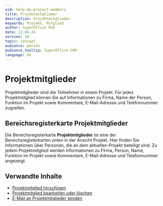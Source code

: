 ```yaml
---
uid: help-de-project-members
title: Projektmitglieder
description: Projektmitglieder
keywords: Projekt, Mitglied
author: SuperOffice RnD
date: 12.04.24
version: 10
topic: concept
audience: person
audience_tooltip: SuperOffice CRM
language: de
---
```


# Projektmitglieder

Projektmitglieder sind die Teilnehmer in einem Projekt. Für jedes Projektmitglied können Sie auf Informationen zu Firma, Name der Person, Funktion im Projekt sowie Kommentare, E-Mail-Adresse und Telefonnummer zugreifen.

## Bereichsregisterkarte Projektmitglieder

Die Bereichsregisterkarte **Projektmitglieder** ist eine der Bereichsregisterkarten unten in der Ansicht Projekt. Hier finden Sie Informationen über Personen, die an dem aktuellen Projekt beteiligt sind. Zu jedem Projektmitglied werden Informationen zu Firma, Person, Name, Funktion im Projekt sowie Kommentare, E-Mail-Adresse und Telefonnummer angezeigt.

## Verwandte Inhalte

* [Projektmitglied hinzufügen][1]
* [Projektmitglied bearbeiten oder löschen][3]
* [E-Mail an Projektmitglieder senden][4]

<!-- Referenced links -->
[1]: add.md
[3]: edit.md
[4]: send-email-to.md

<!-- Referenced images -->
